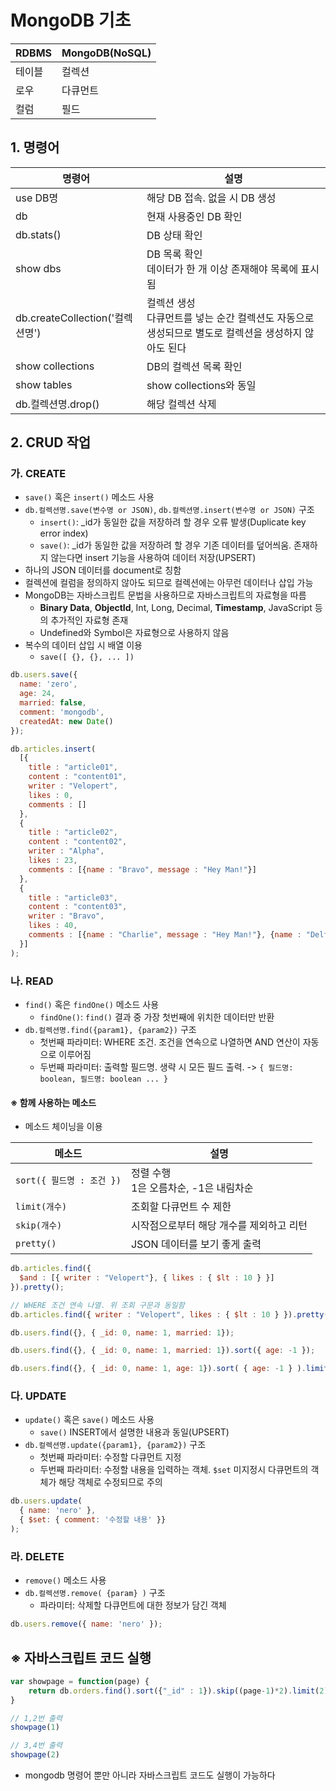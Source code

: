 MongoDB 기초
========

| RDBMS | MongoDB(NoSQL) |
|-|-|
| 테이블 | 컬렉션 |
| 로우 | 다큐먼트 |
| 컬럼 | 필드 |


## 1. 명령어

| 명령어 | 설명 |
|-|-|
| use DB명 | 해당 DB 접속. 없을 시 DB 생성 |
| db | 현재 사용중인 DB 확인 |
| db.stats() | DB 상태 확인 |
| show dbs | DB 목록 확인<br>데이터가 한 개 이상 존재해야 목록에 표시됨 |
| db.createCollection('컬렉션명') | 컬렉션 생성<br>다큐먼트를 넣는 순간 컬렉션도 자동으로 생성되므로 별도로 컬렉션을 생성하지 않아도 된다 |
| show collections | DB의 컬렉션 목록 확인 |
| show tables | show collections와 동일 |
| db.컬렉션명.drop() | 해당 컬렉션 삭제 |


## 2. CRUD 작업

### 가. CREATE

- `save()` 혹은 `insert()` 메소드 사용
- `db.컬렉션명.save(변수명 or JSON)`, `db.컬렉션명.insert(변수명 or JSON)` 구조
  - `insert()`: _id가 동일한 값을 저장하려 할 경우 오류 발생(Duplicate key error index)
  - `save()`: _id가 동일한 값을 저장하려 할 경우 기존 데이터를 덮어씌움. 존재하지 않는다면 insert 기능을 사용하여 데이터 저장(UPSERT)
- 하나의 JSON 데이터를 document로 칭함
- 컬렉션에 컬럼을 정의하지 않아도 되므로 컬렉션에는 아무런 데이터나 삽입 가능
- MongoDB는 자바스크립트 문법을 사용하므로 자바스크립트의 자료형을 따름
  - **Binary Data**, **ObjectId**, Int, Long, Decimal, **Timestamp**, JavaScript 등의 추가적인 자료형 존재
  - Undefined와 Symbol은 자료형으로 사용하지 않음
- 복수의 데이터 삽입 시 배열 이용
  - `save([ {}, {}, ... ])`

```js
db.users.save({
  name: 'zero',
  age: 24,
  married: false,
  comment: 'mongodb',
  createdAt: new Date()
});

db.articles.insert(
  [{
    title : "article01",
    content : "content01",
    writer : "Velopert",
    likes : 0, 
    comments : [] 
  }, 
  {
    title : "article02",
    content : "content02",
    writer : "Alpha",
    likes : 23,
    comments : [{name : "Bravo", message : "Hey Man!"}]
  },
  {
    title : "article03",
    content : "content03",
    writer : "Bravo",
    likes : 40,
    comments : [{name : "Charlie", message : "Hey Man!"}, {name : "Delta", message : "Hey Man!"}]
  }]
);
```

### 나. READ

- `find()` 혹은 `findOne()` 메소드 사용
  - `findOne()`: `find()` 결과 중 가장 첫번째에 위치한 데이터만 반환
- `db.컬렉션명.find({param1}, {param2})` 구조
  - 첫번째 파라미터: WHERE 조건. 조건을 연속으로 나열하면 AND 연산이 자동으로 이루어짐
  - 두번째 파라미터: 출력할 필드명. 생략 시 모든 필드 출력. -> `{ 필드명: boolean, 필드명: boolean ... }`

#### ※ 함께 사용하는 메소드

- 메소드 체이닝을 이용

| 메소드 | 설명 |
|-|-|
| `sort({ 필드명 : 조건 })` | 정렬 수행<br>1은 오름차순, -1은 내림차순 |
| `limit(개수)` | 조회할 다큐먼트 수 제한 |
| `skip(개수)` | 시작점으로부터 해당 개수를 제외하고 리턴 |
| `pretty()` | JSON 데이터를 보기 좋게 출력 |

```js
db.articles.find({
  $and : [{ writer : "Velopert"}, { likes : { $lt : 10 } }]
}).pretty();

// WHERE 조건 연속 나열. 위 조회 구문과 동일함
db.articles.find({ writer : "Velopert", likes : { $lt : 10 } }).pretty();

db.users.find({}, { _id: 0, name: 1, married: 1});

db.users.find({}, { _id: 0, name: 1, married: 1}).sort({ age: -1 });

db.users.find({}, { _id: 0, name: 1, age: 1}).sort( { age: -1 } ).limit(1).skip(1);
```

### 다. UPDATE

- `update()` 혹은 `save()` 메소드 사용
  - `save()` INSERT에서 설명한 내용과 동일(UPSERT)
- `db.컬렉션명.update({param1}, {param2})` 구조
  - 첫번째 파라미터: 수정할 다큐먼트 지정
  - 두번째 파라미터: 수정할 내용을 입력하는 객체. `$set` 미지정시 다큐먼트의 객체가 해당 객체로 수정되므로 주의


```js
db.users.update(
  { name: 'nero' },
  { $set: { comment: '수정할 내용' }}
);
```

### 라. DELETE

- `remove()` 메소드 사용
- `db.컬렉션명.remove( {param} )` 구조
  - 파라미터: 삭제할 다큐먼트에 대한 정보가 담긴 객체

```js
db.users.remove({ name: 'nero' });
```


## ※ 자바스크립트 코드 실행

```js
var showpage = function(page) {
	return db.orders.find().sort({"_id" : 1}).skip((page-1)*2).limit(2);
}

// 1,2번 출력
showpage(1) 

// 3,4번 출력
showpage(2)
```

- mongodb 명령어 뿐만 아니라 자바스크립트 코드도 실행이 가능하다

